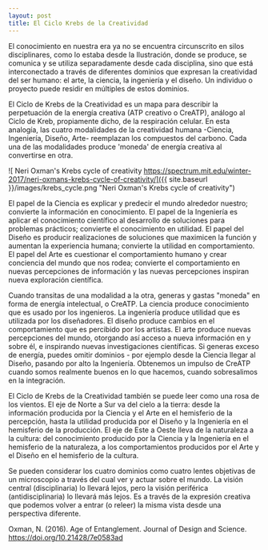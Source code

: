 ```yaml
---
layout: post
title: El Ciclo Krebs de la Creatividad
---
```


El conocimiento en nuestra era ya no se encuentra circunscrito en silos disciplinares, como lo estaba desde la Ilustración, donde se produce, se comunica y se utiliza separadamente desde cada disciplina, sino que está interconectado a través de diferentes dominios que expresan la creatividad del ser humano: el arte, la ciencia, la ingeniería y el diseño. Un individuo o proyecto puede residir en múltiples de estos dominios. 

El Ciclo de Krebs de la Creatividad es un mapa para describir la perpetuación de la energía creativa (ATP creativo o CreATP), análogo al Ciclo de Kreb, propiamente dicho, de la respiración celular. En esta analogía, las cuatro modalidades de la creatividad humana -Ciencia, Ingeniería, Diseño, Arte- reemplazan los compuestos del carbono. Cada una de las modalidades produce 'moneda' de energía creativa al convertirse en otra. 

![ Neri Oxman's Krebs cycle of creativity https://spectrum.mit.edu/winter-2017/neri-oxmans-krebs-cycle-of-creativity/]({{ site.baseurl }}/images/krebs_cycle.png "Neri Oxman's Krebs cycle of creativity")

El papel de la Ciencia es explicar y predecir el mundo alrededor nuestro; convierte la información en conocimiento. El papel de la Ingeniería es aplicar el conocimiento científico al desarrollo de soluciones para problemas prácticos; convierte el conocimiento en utilidad. El papel del Diseño es producir realizaciones de soluciones que maximicen la función y aumentan la experiencia humana; convierte la utilidad en comportamiento. El papel del Arte es cuestionar el comportamiento humano y crear conciencia del mundo que nos rodea; convierte el comportamiento en nuevas percepciones de información y las nuevas percepciones inspiran nueva exploración científica.

Cuando transitas de una modalidad a la otra, generas y gastas "moneda" en forma de energía intelectual, o CreATP. La ciencia produce conocimiento que es usado por los ingenieros. La ingeniería produce utilidad que es utilizada por los diseñadores. El diseño produce cambios en el comportamiento que es percibido por los artistas. El arte produce nuevas percepciones del mundo, otorgando así acceso a nueva información en y sobre él, e inspirando nuevas investigaciones científicas. Si generas exceso de energía, puedes omitir dominios - por ejemplo desde la Ciencia llegar al Diseño, pasando por alto la Ingeniería. Obtenemos un impulso de CreATP cuando somos realmente buenos en lo que hacemos, cuando sobresalimos en la integración. 

El Ciclo de Krebs de la Creatividad también se puede leer como una rosa de los vientos. El eje de Norte a Sur va del cielo a la tierra: desde la información producida por la Ciencia y el Arte en el hemisferio de la percepción, hasta la utilidad producida por el Diseño y la Ingeniería en el hemisferio de la producción. El eje de Este a Oeste lleva de la naturaleza a la cultura: del conocimiento producido por la Ciencia y la Ingeniería en el hemisferio de la naturaleza, a los comportamientos producidos por el Arte y el Diseño en el hemisferio de la cultura.

Se pueden considerar los cuatro dominios como cuatro lentes objetivas de un microscopio a través del cual ver y actuar sobre el mundo. La visión central (disciplinaria) lo llevará lejos, pero la visión periférica (antidisciplinaria) lo llevará más lejos. Es a través de la expresión creativa que podemos volver a entrar (o releer) la misma vista desde una perspectiva diferente.

Oxman, N. (2016). Age of Entanglement. Journal of Design and Science. https://doi.org/10.21428/7e0583ad